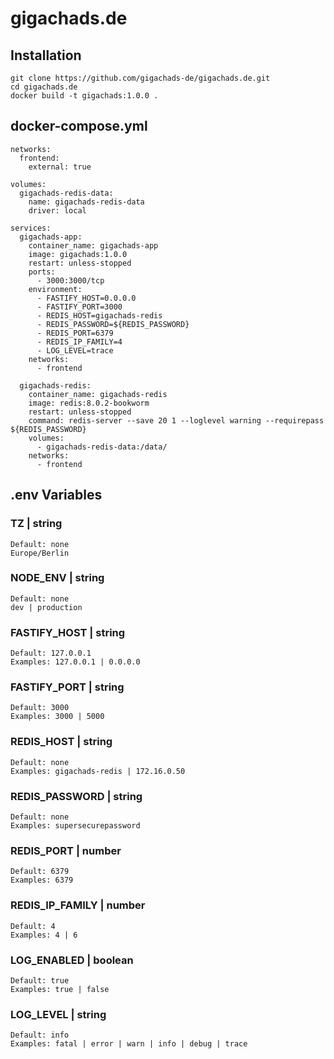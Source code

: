 # gigachads.de

## Installation

    git clone https://github.com/gigachads-de/gigachads.de.git
    cd gigachads.de
    docker build -t gigachads:1.0.0 .


## docker-compose.yml
    networks:
      frontend:
        external: true
    
    volumes:
      gigachads-redis-data:
        name: gigachads-redis-data
        driver: local

    services:
      gigachads-app:
        container_name: gigachads-app
        image: gigachads:1.0.0
        restart: unless-stopped
        ports:
          - 3000:3000/tcp
        environment:
          - FASTIFY_HOST=0.0.0.0
          - FASTIFY_PORT=3000
          - REDIS_HOST=gigachads-redis
          - REDIS_PASSWORD=${REDIS_PASSWORD}
          - REDIS_PORT=6379
          - REDIS_IP_FAMILY=4
          - LOG_LEVEL=trace
        networks:
          - frontend

      gigachads-redis:
        container_name: gigachads-redis
        image: redis:8.0.2-bookworm
        restart: unless-stopped
        command: redis-server --save 20 1 --loglevel warning --requirepass ${REDIS_PASSWORD}
        volumes:
          - gigachads-redis-data:/data/
        networks:
          - frontend

## .env Variables

### TZ | string
    Default: none
    Europe/Berlin
### NODE_ENV | string
    Default: none
    dev | production
### FASTIFY_HOST | string
    Default: 127.0.0.1
    Examples: 127.0.0.1 | 0.0.0.0
### FASTIFY_PORT | string
    Default: 3000
    Examples: 3000 | 5000
### REDIS_HOST | string
    Default: none
    Examples: gigachads-redis | 172.16.0.50
### REDIS_PASSWORD | string
    Default: none
    Examples: supersecurepassword
### REDIS_PORT | number
    Default: 6379
    Examples: 6379
### REDIS_IP_FAMILY | number
    Default: 4
    Examples: 4 | 6
### LOG_ENABLED | boolean
    Default: true
    Examples: true | false
### LOG_LEVEL | string
    Default: info
    Examples: fatal | error | warn | info | debug | trace
